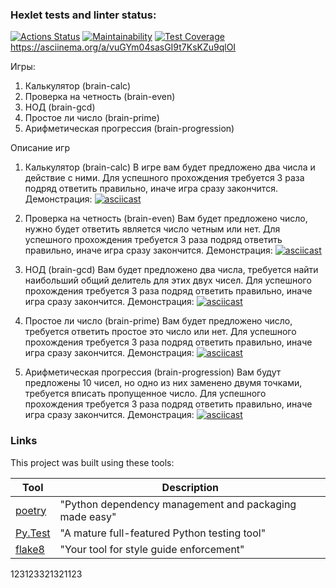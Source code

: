 ### Hexlet tests and linter status:
[![Actions Status](https://github.com/Zotov2003/python-project-49/actions/workflows/hexlet-check.yml/badge.svg)](https://github.com/Zotov2003/python-project-49/actions)
[![Maintainability](https://api.codeclimate.com/v1/badges/479f8d0884cd9ecdd2f9/maintainability)](https://codeclimate.com/github/Zotov2003/python-project-49/maintainability)
[![Test Coverage](https://api.codeclimate.com/v1/badges/479f8d0884cd9ecdd2f9/test_coverage)](https://codeclimate.com/github/Zotov2003/python-project-49/test_coverage)
 https://asciinema.org/a/vuGYm04sasGI9t7KsKZu9qlOI

Игры:
1. Калькулятор (brain-calc) 
2. Проверка на четность (brain-even)
3. НОД (brain-gcd)
4. Простое ли число (brain-prime)
5. Арифметическая прогрессия (brain-progression)

Описание игр

1. Калькулятор (brain-calc) 
В игре вам будет предложено два числа и действие с ними. Для успешного прохождения требуется 3 раза подряд ответить правильно, иначе игра сразу закончится.
Демонстрация: 
[![asciicast](https://asciinema.org/a/BR7ZkNpFrmzK2IqgrIJH0ZzCo.svg)](https://asciinema.org/a/BR7ZkNpFrmzK2IqgrIJH0ZzCo)

2. Проверка на четность (brain-even)
Вам будет предложено число, нужно будет ответить является число четным или нет. Для успешного прохождения требуется 3 раза подряд ответить правильно, иначе игра сразу закончится.
Демонстрация:
[![asciicast](https://asciinema.org/a/XOUjacgCQ1dIhNMptr80ITGsT.svg)](https://asciinema.org/a/XOUjacgCQ1dIhNMptr80ITGsT)

3. НОД (brain-gcd)
Вам будет предложено два числа, требуется найти наибольший общий делитель для этих двух чисел. Для успешного прохождения требуется 3 раза подряд ответить правильно, иначе игра сразу закончится.
Демонстрация: 
[![asciicast](https://asciinema.org/a/UVPraJBT9N0JmCsCt4pVih9m3.svg)](https://asciinema.org/a/UVPraJBT9N0JmCsCt4pVih9m3)

4. Простое ли число (brain-prime)
Вам будет предложено число, требуется ответить простое это число или нет. Для успешного прохождения требуется 3 раза подряд ответить правильно, иначе игра сразу закончится.
Демонстрация: 
[![asciicast](https://asciinema.org/a/ocp35sCCTTKDchqkhoJWEBnQA.svg)](https://asciinema.org/a/ocp35sCCTTKDchqkhoJWEBnQA)

5. Арифметическая прогрессия (brain-progression)
Вам будут предложены 10 чисел, но одно из них заменено двумя точками, требуется вписать пропущенное число. Для успешного прохождения требуется 3 раза подряд ответить правильно, иначе игра сразу закончится.
Демонстрация: 
[![asciicast](https://asciinema.org/a/3qSV5fFPMGkJRUJgRjwfLvJXP.svg)](https://asciinema.org/a/3qSV5fFPMGkJRUJgRjwfLvJXP)


### Links

This project was built using these tools:

| Tool                                                                        | Description                                             |
|-----------------------------------------------------------------------------|---------------------------------------------------------|
| [poetry](https://python-poetry.org/)                                        | "Python dependency management and packaging made easy"  |
| [Py.Test](https://pytest.org)                                               | "A mature full-featured Python testing tool"            |
| [flake8](https://flake8.pycqa.org/)                                         | "Your tool for style guide enforcement" |
123123321321123
